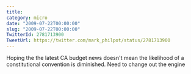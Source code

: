 ```yaml
---
title: 
category: micro
date: "2009-07-22T00:00:00"
slug: "2009-07-22T00:00:00"
TwitterId: 2781713900
TweetUrl: https://twitter.com/mark_philpot/status/2781713900
---
```


Hoping the the latest CA budget news doesn't mean the likelihood of a
constitutional convention is diminished. Need to change out the engine
